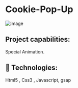 # Cookie-Pop-Up

![image](https://github.com/sorenammd/Cookie-Pop-Up/assets/107199800/c1341107-ba89-453e-bcec-6e85abe98bde)
## Project capabilities:

Special Animation.

## 🚀 Technologies:

Html5 , Css3 , Javascript, gsap
